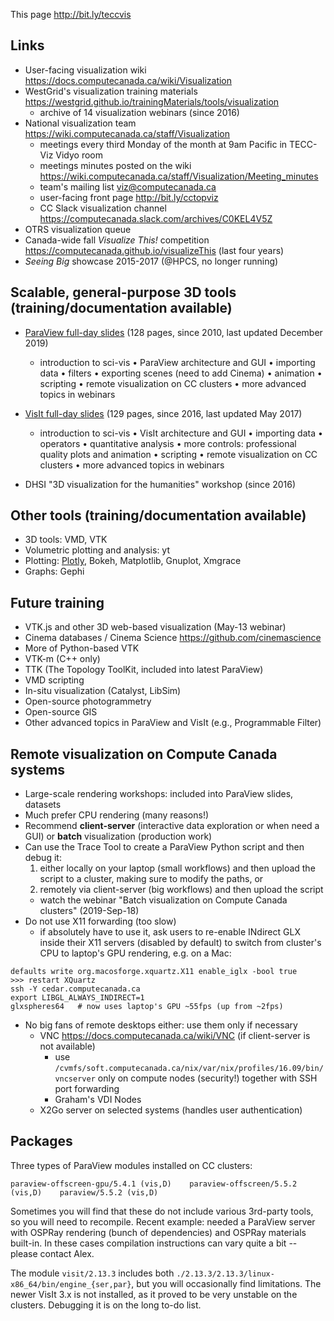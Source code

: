 This page http://bit.ly/teccvis

## Links

- User-facing visualization wiki https://docs.computecanada.ca/wiki/Visualization
- WestGrid's visualization training materials https://westgrid.github.io/trainingMaterials/tools/visualization
  - archive of 14 visualization webinars (since 2016)
- National visualization team https://wiki.computecanada.ca/staff/Visualization
  - meetings every third Monday of the month at 9am Pacific in TECC-Viz Vidyo room
  - meetings minutes posted on the wiki https://wiki.computecanada.ca/staff/Visualization/Meeting_minutes
  - team's mailing list viz@computecanada.ca
  - user-facing front page http://bit.ly/cctopviz
  - CC Slack visualization channel https://computecanada.slack.com/archives/C0KEL4V5Z
- OTRS visualization queue
- Canada-wide fall *Visualize This!* competition https://computecanada.github.io/visualizeThis (last four years)
- *Seeing Big* showcase 2015-2017 (@HPCS, no longer running)

## Scalable, general-purpose 3D tools (training/documentation available)

* [ParaView full-day slides](https://westgrid.github.io/trainingMaterials/materials/paraviewWorkshop.pdf)
  (128 pages, since 2010, last updated December 2019)
  - introduction to sci-vis • ParaView architecture and GUI • importing data • filters • exporting
    scenes (need to add Cinema) • animation • scripting • remote visualization on CC clusters • more
    advanced topics in webinars

* [VisIt full-day slides](https://westgrid.github.io/trainingMaterials/materials/visitWorkshop.pdf) (129
  pages, since 2016, last updated May 2017)
  - introduction to sci-vis • VisIt architecture and GUI • importing data • operators • quantitative
    analysis • more controls: professional quality plots and animation • scripting • remote visualization
    on CC clusters • more advanced topics in webinars

* DHSI "3D visualization for the humanities" workshop (since 2016)

## Other tools (training/documentation available)

* 3D tools: VMD, VTK
* Volumetric plotting and analysis: yt
* Plotting: [Plotly](https://github.com/razoumov/publish/blob/master/plotly.md), Bokeh, Matplotlib, Gnuplot, Xmgrace
* Graphs: Gephi

## Future training

* VTK.js and other 3D web-based visualization (May-13 webinar)
* Cinema databases / Cinema Science https://github.com/cinemascience
* More of Python-based VTK
* VTK-m (C++ only)
* TTK (The Topology ToolKit, included into latest ParaView)
* VMD scripting
* In-situ visualization (Catalyst, LibSim)
* Open-source photogrammetry
* Open-source GIS
* Other advanced topics in ParaView and VisIt (e.g., Programmable Filter)

## Remote visualization on Compute Canada systems

- Large-scale rendering workshops: included into ParaView slides, datasets
- Much prefer CPU rendering (many reasons!)
- Recommend **client-server** (interactive data exploration or when need a GUI) or **batch** visualization
  (production work)
- Can use the Trace Tool to create a ParaView Python script and then debug it:
  1. either locally on your laptop (small workflows) and then upload the script to a cluster, making sure to
    modify the paths, or
  1. remotely via client-server (big workflows) and then upload the script
  - watch the webinar "Batch visualization on Compute Canada clusters" (2019-Sep-18)
- Do not use X11 forwarding (too slow)
  - if absolutely have to use it, ask users to re-enable INdirect GLX inside their X11 servers (disabled
  by default) to switch from cluster's CPU to laptop's GPU rendering, e.g. on a Mac:
```
defaults write org.macosforge.xquartz.X11 enable_iglx -bool true
>>> restart XQuartz
ssh -Y cedar.computecanada.ca
export LIBGL_ALWAYS_INDIRECT=1
glxspheres64   # now uses laptop's GPU ~55fps (up from ~2fps)
```
- No big fans of remote desktops either: use them only if necessary
  - VNC https://docs.computecanada.ca/wiki/VNC (if client-server is not available)
    - use `/cvmfs/soft.computecanada.ca/nix/var/nix/profiles/16.09/bin/vncserver` only on compute nodes
      (security!) together with SSH port forwarding
    - Graham's VDI Nodes
  - X2Go server on selected systems (handles user authentication)

## Packages

Three types of ParaView modules installed on CC clusters:

```
paraview-offscreen-gpu/5.4.1 (vis,D)    paraview-offscreen/5.5.2 (vis,D)    paraview/5.5.2 (vis,D)
```

Sometimes you will find that these do not include various 3rd-party tools, so you will need to
recompile. Recent example: needed a ParaView server with OSPRay rendering (bunch of dependencies) and
OSPRay materials built-in. In these cases compilation instructions can vary quite a bit -- please contact Alex.

The module `visit/2.13.3` includes both `./2.13.3/2.13.3/linux-x86_64/bin/engine_{ser,par}`, but you will
occasionally find limitations. The newer VisIt 3.x is not installed, as it proved to be very unstable on
the clusters. Debugging it is on the long to-do list.
